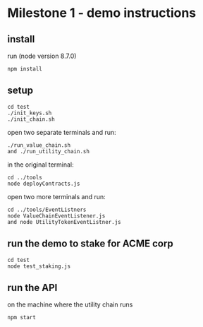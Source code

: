 # Milestone 1 - demo instructions

## install

run (node version 8.7.0)

    npm install

## setup

    cd test
    ./init_keys.sh
    ./init_chain.sh

open two separate terminals and run:

    ./run_value_chain.sh
    and ./run_utility_chain.sh

in the original terminal:

	cd ../tools
	node deployContracts.js

open two more terminals and run:

    cd ../tools/EventListners
    node ValueChainEventListener.js
    and node UtilityTokenEventListner.js

## run the demo to stake for ACME corp

    cd test
    node test_staking.js

## run the API

on the machine where the utility chain runs

    npm start
